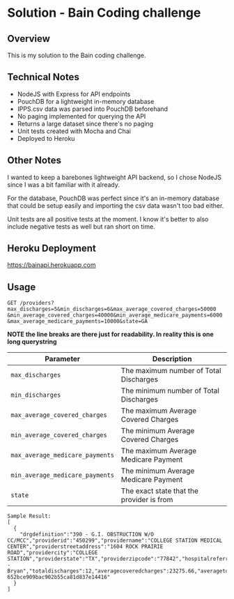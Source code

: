 # Solution - Bain Coding challenge

## Overview
This is my solution to the Bain coding challenge.

## Technical Notes
- NodeJS with Express for API endpoints
- PouchDB for a lightweight in-memory database
- IPPS.csv data was parsed into PouchDB beforehand
- No paging implemented for querying the API
- Returns a large dataset since there's no paging
- Unit tests created with Mocha and Chai
- Deployed to Heroku


## Other Notes
I wanted to keep a barebones lightweight API backend, so I chose NodeJS since I was a bit familiar with it already.

For the database, PouchDB was perfect since it's an in-memory database that could be setup easily and importing the csv data wasn't too bad either.

Unit tests are all positive tests at the moment. I know it's better to also include negative tests as well but ran short on time.

## Heroku Deployment

https://bainapi.herokuapp.com

## Usage

```
GET /providers?max_discharges=5&min_discharges=6&max_average_covered_charges=50000
&min_average_covered_charges=40000&min_average_medicare_payments=6000
&max_average_medicare_payments=10000&state=GA
```
**NOTE the line breaks are there just for readability.  In reality this is one long querystring**

| Parameter                       | Description                               |
|---------------------------------|-------------------------------------------|
| `max_discharges`                | The maximum number of Total Discharges    |
| `min_discharges`                | The minimum number of Total Discharges    |
| `max_average_covered_charges`   | The maximum Average Covered Charges       |
| `min_average_covered_charges`   | The minimum Average Covered Charges       |
| `max_average_medicare_payments` | The maximum Average Medicare Payment      |
| `min_average_medicare_payments` | The minimum Average Medicare Payment      |
| `state`                         | The exact state that the provider is from |

```
Sample Result:
[
  {
    "drgdefinition":"390 - G.I. OBSTRUCTION W/O CC/MCC","providerid":"450299","providername":"COLLEGE STATION MEDICAL CENTER","providerstreetaddress":"1604 ROCK PRAIRIE ROAD","providercity":"COLLEGE STATION","providerstate":"TX","providerzipcode":"77842","hospitalreferralregiondescription":"TX - Bryan","totaldischarges":12,"averagecoveredcharges":23275.66,"averagetotalpayments":4042.33,"averagemedicarepayments":3204,"_id":"100002","_rev":"1-652bce909bac902b55ca81d837e14416"
  }
]
```
